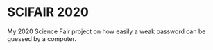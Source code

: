 # SCIFAIR 2020
My 2020 Science Fair project on how easily a weak password can be guessed by a computer.


